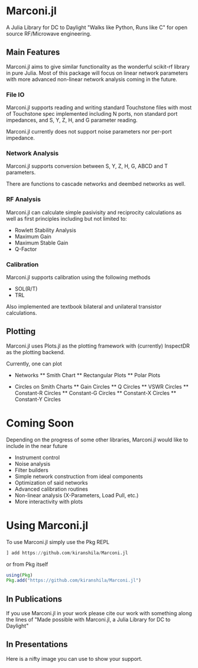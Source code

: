 # Marconi.jl
A Julia Library for DC to Daylight
"Walks like Python, Runs like C" for open source RF/Microwave engineering.

## Main Features
Marconi.jl aims to give similar functionality as the wonderful scikit-rf
library in pure Julia. Most of this package will focus on linear network parameters
with more advanced non-linear network analysis coming in the future.
### File IO
Marconi.jl supports reading and writing standard Touchstone files with most of
Touchstone spec implemented including N ports, non standard port impedances, and
S, Y, Z, H, and G parameter reading.

Marconi.jl currently does not support noise parameters nor per-port impedance.
### Network Analysis
Marconi.jl supports conversion between S, Y, Z, H, G, ABCD and T parameters.

There are functions to cascade networks and deembed networks as well.
### RF Analysis
Marconi.jl can calculate simple pasivisity and reciprocity calculations as well
as first principles including but not limited to:
* Rowlett Stability Analysis
* Maximum Gain
* Maximum Stable Gain
* Q-Factor

### Calibration
Marconi.jl supports calibration using the following methods
* SOL(R/T)
* TRL

Also implemented are textbook bilateral and unilateral transistor calculations.

## Plotting
Marconi.jl uses Plots.jl as the plotting framework with (currently) InspectDR as
the plotting backend.

Currently, one can plot
* Networks
** Smith Chart
** Rectangular Plots
** Polar Plots

* Circles on Smith Charts
** Gain Circles
** Q Circles
** VSWR Circles
** Constant-R Circles
** Constant-G Circles
** Constant-X Circles
** Constant-Y Circles

# Coming Soon
Depending on the progress of some other libraries, Marconi.jl would like to include
in the near future
* Instrument control
* Noise analysis
* Filter builders
* Simple network construction from ideal components
* Optimization of said networks
* Advanced calibration routines
* Non-linear analysis (X-Parameters, Load Pull, etc.)
* More interactivity with plots

# Using Marconi.jl
To use Marconi.jl simply use the Pkg REPL
```julia
] add https://github.com/kiranshila/Marconi.jl
```
or from Pkg itself
```julia
using(Pkg)
Pkg.add("https://github.com/kiranshila/Marconi.jl")
```

## In Publications
If you use Marconi.jl in your work please cite our work with something along the lines of
"Made possible with Marconi.jl, a Julia Library for DC to Daylight"

## In Presentations
Here is a nifty image you can use to show your support.
